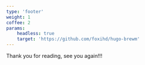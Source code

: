 ```yaml
---
type: 'footer'
weight: 1
coffee: 2
params:
    headless: true
    target: 'https://github.com/foxihd/hugo-brewm'
---
```


Thank you for reading, see you again!!!  